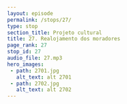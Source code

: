 ```yaml
---
layout: episode
permalink: /stops/27/
type: stop
section_title: Projeto cultural
title: 27. Realojamento dos moradores
page_rank: 27
stop_id: 27
audio_file: 27.mp3
hero_images:
 - path: 2701.jpg
   alt_text: alt 2701
 - path: 2702.jpg
   alt_text: alt 2702
---
```

